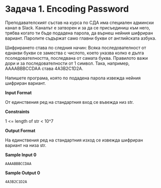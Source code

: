 # Задача 1. Encoding Password

Преподавателският състав на курса по СДА има специален админски канал в Slack. Каналът е затворен и за да се присъединиш към него, трябва когато ти бъде подадена парола, да върнеш нейния шифриран вариант. Паролите съдържат само главни букви от английската азбука.

Шифрирането става по следния начин: Всяка последователност от еднакви букви се замества с числото, което указва колко е дълга псоледователността, последвана от самата буква. Правилото важи дори и за последователности от 1 символ. Така, например, AAAABBBCCDAA става 4A3B2C1D2A.

Напишете програма, която по подадена парола извежда нейния шифриран вариант.

**Input Format**

От единствения ред на стандартния вход се въвежда низ str.

**Constraints**

1 <= length of str < 10^7

**Output Format**

На единствения ред на стандартния изход се извежда шифриран вариант на низа str.

**Sample Input 0**
```
AAAABBBCCDAA
```

**Sample Output 0**
```
4A3B2C1D2A
```
